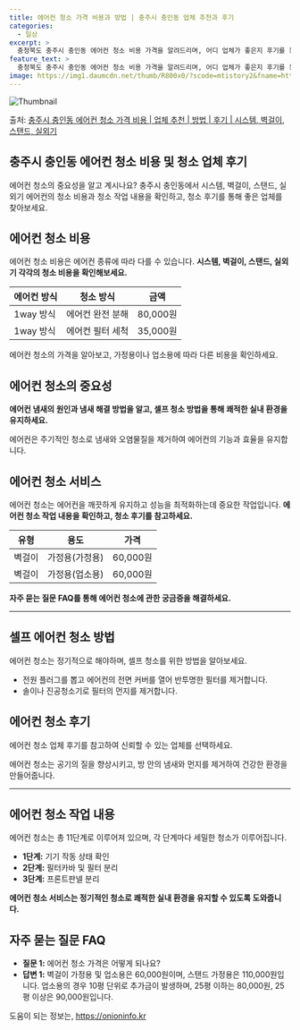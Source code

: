 ```yaml
---
title: 에어컨 청소 가격 비용과 방법 | 충주시 충인동 업체 추천과 후기
categories:
  - 일상
excerpt: >
  충청북도 충주시 충인동 에어컨 청소 비용 가격을 알려드리며, 어디 업체가 좋은지 후기를 통해 알아보겠습니다. 현재 글에서는 시스템, 벽걸이, 스탠드, 실외기 각각에 대해 청소 비용이 나와 있으니 참고하시면 되겠습니다. 에어컨 분해 청소 방법 보기 👈 클릭셀프 에어컨 청소 방법 보기👈 클릭충주시 충인동 에어컨 청소 비용시스템에어컨 방식클리닝방식금액1way 방식에어컨 완전분해80,000원1way 방식에어컨 필터세척35,000원2way 방식에어컨 완전분해90,000원2way 방식에어컨 필터세척35,000원4way 방식에어컨 완전분해120,000원4way 방식에어컨 필터세척35,000원원형방식에어컨 완전분해140,000원원형방식에어컨 필터세척35,000원에어컨 청소 견적 샘플 보기 👈 클릭에어컨 냄새의 원인에어..
feature_text: >
  충청북도 충주시 충인동 에어컨 청소 비용 가격을 알려드리며, 어디 업체가 좋은지 후기를 통해 알아보겠습니다. 현재 글에서는 시스템, 벽걸이, 스탠드, 실외기 각각에 대해 청소 비용이 나와 있으니 참고하시면 되겠습니다. 에어컨 분해 청소 방법 보기 👈 클릭셀프 에어컨 청소 방법 보기👈 클릭충주시 충인동 에어컨 청소 비용시스템에어컨 방식클리닝방식금액1way 방식에어컨 완전분해80,000원1way 방식에어컨 필터세척35,000원2way 방식에어컨 완전분해90,000원2way 방식에어컨 필터세척35,000원4way 방식에어컨 완전분해120,000원4way 방식에어컨 필터세척35,000원원형방식에어컨 완전분해140,000원원형방식에어컨 필터세척35,000원에어컨 청소 견적 샘플 보기 👈 클릭에어컨 냄새의 원인에어..
image: https://img1.daumcdn.net/thumb/R800x0/?scode=mtistory2&fname=https%3A%2F%2Fblog.kakaocdn.net%2Fdn%2FKDVp5%2FbtsHAy8dpyv%2F4bJkRcGMsu9UkjEF3HWbZK%2Fimg.webp
---
```


![Thumbnail](https://img1.daumcdn.net/thumb/R800x0/?scode=mtistory2&fname=https%3A%2F%2Fblog.kakaocdn.net%2Fdn%2FKDVp5%2FbtsHAy8dpyv%2F4bJkRcGMsu9UkjEF3HWbZK%2Fimg.webp)

<p>출처: <a href="https://onioninfo.kr/entry/%EC%B6%A9%EC%A3%BC%EC%8B%9C-%EC%B6%A9%EC%9D%B8%EB%8F%99-%EC%97%90%EC%96%B4%EC%BB%A8-%EC%B2%AD%EC%86%8C-%EA%B0%80%EA%B2%A9-%EB%B9%84%EC%9A%A9-%EC%97%85%EC%B2%B4-%EC%B6%94%EC%B2%9C-%EB%B0%A9%EB%B2%95-%ED%9B%84%EA%B8%B0-%EC%8B%9C%EC%8A%A4%ED%85%9C-%EB%B2%BD%EA%B1%B8%EC%9D%B4-%EC%8A%A4%ED%83%A0%EB%93%9C-%EC%8B%A4%EC%99%B8%EA%B8%B0" rel="dofollow">충주시 충인동 에어컨 청소 가격 비용 | 업체 추천 | 방법 | 후기 | 시스템, 벽걸이, 스탠드, 실외기</a> </p>

## 충주시 충인동 에어컨 청소 비용 및 청소 업체 후기

에어컨 청소의 중요성을 알고 계시나요? 충주시 충인동에서 시스템, 벽걸이, 스탠드, 실외기 에어컨의 청소 비용과 청소 작업 내용을 확인하고,
청소 후기를 통해 좋은 업체를 찾아보세요.

## **에어컨 청소 비용**

에어컨 청소 비용은 에어컨 종류에 따라 다를 수 있습니다. **시스템, 벽걸이, 스탠드, 실외기 각각의 청소 비용을 확인해보세요.**

**에어컨 방식** | **청소 방식** | **금액**  
---|---|---  
1way 방식 | 에어컨 완전 분해 | 80,000원  
1way 방식 | 에어컨 필터 세척 | 35,000원  
  
에어컨 청소의 가격을 알아보고, 가정용이나 업소용에 따라 다른 비용을 확인하세요.

## **에어컨 청소의 중요성**

**에어컨 냄새의 원인과 냄새 해결 방법을 알고, 셀프 청소 방법을 통해 쾌적한 실내 환경을 유지하세요.**

에어컨은 주기적인 청소로 냄새와 오염물질을 제거하여 에어컨의 기능과 효율을 유지합니다.

## **에어컨 청소 서비스**

에어컨 청소는 에어컨을 깨끗하게 유지하고 성능을 최적화하는데 중요한 작업입니다. **에어컨 청소 작업 내용을 확인하고, 청소 후기를
참고하세요.**

**유형** | **용도** | **가격**  
---|---|---  
벽걸이 | 가정용(가정용) | 60,000원  
벽걸이 | 가정용(업소용) | 60,000원  
  
**자주 묻는 질문 FAQ를 통해 에어컨 청소에 관한 궁금증을 해결하세요.**



* * *



## **셀프 에어컨 청소 방법**

에어컨 청소는 정기적으로 해야하며, 셀프 청소를 위한 방법을 알아보세요.

  * 전원 플러그를 뽑고 에어컨의 전면 커버를 열어 반투명한 필터를 제거합니다.
  * 솔이나 진공청소기로 필터의 먼지를 제거합니다.

## **에어컨 청소 후기**

에어컨 청소 업체 후기를 참고하여 신뢰할 수 있는 업체를 선택하세요.

에어컨 청소는 공기의 질을 향상시키고, 방 안의 냄새와 먼지를 제거하여 건강한 환경을 만들어줍니다.



* * *



## **에어컨 청소 작업 내용**

에어컨 청소는 총 11단계로 이루어져 있으며, 각 단계마다 세밀한 청소가 이루어집니다.

  * **1단계:** 기기 작동 상태 확인
  * **2단계:** 필터카바 및 필터 분리
  * **3단계:** 프론트판넬 분리

**에어컨 청소 서비스는 정기적인 청소로 쾌적한 실내 환경을 유지할 수 있도록 도와줍니다.**

## **자주 묻는 질문 FAQ**

  * **질문 1:** 에어컨 청소 가격은 어떻게 되나요?
  * **답변 1:** 벽걸이 가정용 및 업소용은 60,000원이며, 스탠드 가정용은 110,000원입니다. 업소용의 경우 10평 단위로 추가금이 발생하며, 25평 이하는 80,000원, 25평 이상은 90,000원입니다.





 

도움이 되는 정보는, <a href="https://onioninfo.kr" rel="dofollow">https://onioninfo.kr</a>


